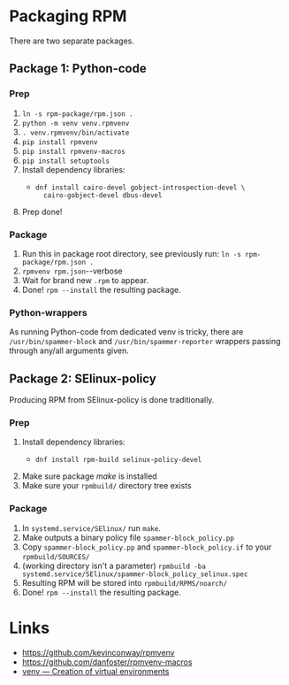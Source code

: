 # Packaging RPM
There are two separate packages.

## Package 1: Python-code

### Prep
1. `ln -s rpm-package/rpm.json .`
2. `python -m venv venv.rpmvenv`
3. `. venv.rpmvenv/bin/activate`
4. `pip install rpmvenv`
5. `pip install rpmvenv-macros`
6. `pip install setuptools`
7. Install dependency libraries:
    *     dnf install cairo-devel gobject-introspection-devel \
            cairo-gobject-devel dbus-devel
8. Prep done!

### Package
1. Run this in package root directory, see previously run: `ln -s rpm-package/rpm.json .`
2. `rpmvenv rpm.json`--verbose
3. Wait for brand new `.rpm` to appear.
4. Done! `rpm --install` the resulting package.

### Python-wrappers
As running Python-code from dedicated venv is tricky, there are
`/usr/bin/spammer-block` and `/usr/bin/spammer-reporter` wrappers passing
through any/all arguments given.

## Package 2: SElinux-policy
Producing RPM from SElinux-policy is done traditionally.

### Prep
1. Install dependency libraries:
    *     dnf install rpm-build selinux-policy-devel
2. Make sure package _make_ is installed
3. Make sure your `rpmbuild/` directory tree exists

### Package
1. In `systemd.service/SElinux/` run `make`.
2. Make outputs a binary policy file `spammer-block_policy.pp`
3. Copy `spammer-block_policy.pp` and `spammer-block_policy.if` to your `rpmbuild/SOURCES/`
4. (working directory isn't a parameter) `rpmbuild -ba systemd.service/SElinux/spammer-block_policy_selinux.spec`
5. Resulting RPM will be stored into `rpmbuild/RPMS/noarch/`
6. Done! `rpm --install` the resulting package.

# Links

* https://github.com/kevinconway/rpmvenv
* https://github.com/danfoster/rpmvenv-macros
* [venv — Creation of virtual environments](https://docs.python.org/3/library/venv.html)
